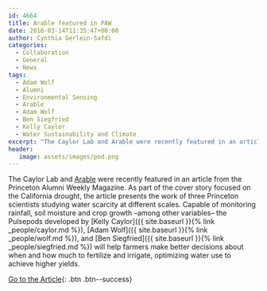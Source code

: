```yaml
---
id: 4664
title: Arable featured in PAW
date: 2016-03-14T11:35:47+00:00
author: Cynthia Gerlein-Safdi
categories:
  - Collaboration
  - General
  - News
tags:
  - Adam Wolf
  - Alumni
  - Environmental Sensing
  - Arable
  - Adam Wolf
  - Ben Siegfried
  - Kelly Caylor
  - Water Sustainability and Climate
excerpt: "The Caylor Lab and Arable were recently featured in an article from the Princeton Alumni Weekly Magazine."
header:
   image: assets/images/pod.png
---
```

The Caylor Lab and <a href="http://www.arable.com/" target="_blank">Arable</a> were recently featured in an article from the Princeton Alumni Weekly Magazine. <!--more-->As part of the cover story focused on the California drought, the article presents the work of three Princeton scientists studying water scarcity at different scales. Capable of monitoring rainfall, soil moisture and crop growth &#8211;among other variables&#8211; the Pulsepods developed by [Kelly Caylor]({{ site.baseurl }}{% link _people/caylor.md %}), [Adam Wolf]({{ site.baseurl }}{% link _people/wolf.md %}), and [Ben Siegfried]({{ site.baseurl }}{% link _people/siegfried.md %}) will help farmers make better decisions about when and how much to fertilize and irrigate, optimizing water use to achieve higher yields.



[Go to the Article](http://paw.princeton.edu/issues/2016/03/16/pages/1891/index.xml){: .btn .btn--success}

